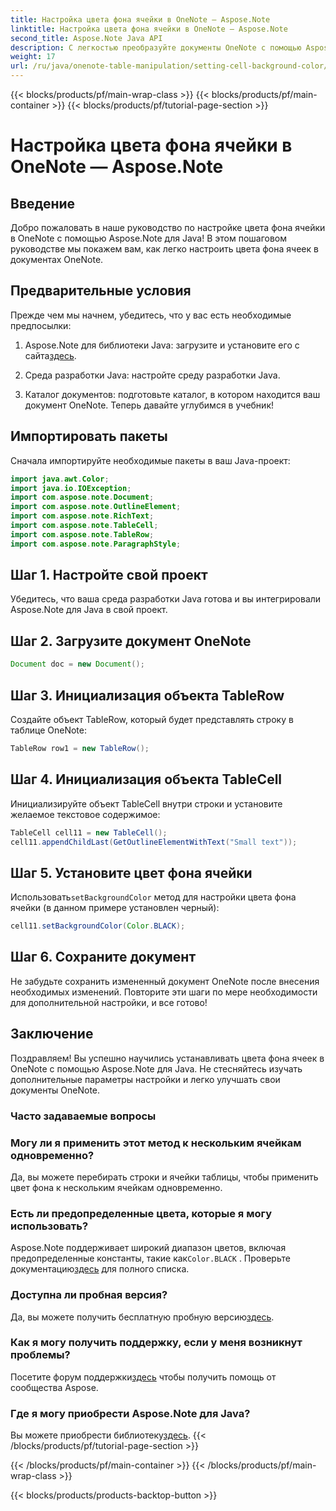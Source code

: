 ```yaml
---
title: Настройка цвета фона ячейки в OneNote — Aspose.Note
linktitle: Настройка цвета фона ячейки в OneNote — Aspose.Note
second_title: Aspose.Note Java API
description: С легкостью преобразуйте документы OneNote с помощью Aspose.Note для Java. Легко настраивайте цвета фона ячеек. Попробуйте бесплатную пробную версию прямо сейчас!
weight: 17
url: /ru/java/onenote-table-manipulation/setting-cell-background-color/
---
```


{{< blocks/products/pf/main-wrap-class >}}
{{< blocks/products/pf/main-container >}}
{{< blocks/products/pf/tutorial-page-section >}}

# Настройка цвета фона ячейки в OneNote — Aspose.Note

## Введение
Добро пожаловать в наше руководство по настройке цвета фона ячейки в OneNote с помощью Aspose.Note для Java! В этом пошаговом руководстве мы покажем вам, как легко настроить цвета фона ячеек в документах OneNote.
## Предварительные условия
Прежде чем мы начнем, убедитесь, что у вас есть необходимые предпосылки:
1.  Aspose.Note для библиотеки Java: загрузите и установите его с сайта[здесь](https://releases.aspose.com/note/java/).
   
2. Среда разработки Java: настройте среду разработки Java.
3. Каталог документов: подготовьте каталог, в котором находится ваш документ OneNote.
Теперь давайте углубимся в учебник!
## Импортировать пакеты
Сначала импортируйте необходимые пакеты в ваш Java-проект:
```java
import java.awt.Color;
import java.io.IOException;
import com.aspose.note.Document;
import com.aspose.note.OutlineElement;
import com.aspose.note.RichText;
import com.aspose.note.TableCell;
import com.aspose.note.TableRow;
import com.aspose.note.ParagraphStyle;
```
## Шаг 1. Настройте свой проект
Убедитесь, что ваша среда разработки Java готова и вы интегрировали Aspose.Note для Java в свой проект.
## Шаг 2. Загрузите документ OneNote
```java
Document doc = new Document();
```
## Шаг 3. Инициализация объекта TableRow
Создайте объект TableRow, который будет представлять строку в таблице OneNote:
```java
TableRow row1 = new TableRow();
```
## Шаг 4. Инициализация объекта TableCell
Инициализируйте объект TableCell внутри строки и установите желаемое текстовое содержимое:
```java
TableCell cell11 = new TableCell();
cell11.appendChildLast(GetOutlineElementWithText("Small text"));
```
## Шаг 5. Установите цвет фона ячейки
 Использовать`setBackgroundColor` метод для настройки цвета фона ячейки (в данном примере установлен черный):
```java
cell11.setBackgroundColor(Color.BLACK);
```
## Шаг 6. Сохраните документ
Не забудьте сохранить измененный документ OneNote после внесения необходимых изменений.
Повторите эти шаги по мере необходимости для дополнительной настройки, и все готово!
## Заключение
Поздравляем! Вы успешно научились устанавливать цвета фона ячеек в OneNote с помощью Aspose.Note для Java. Не стесняйтесь изучать дополнительные параметры настройки и легко улучшать свои документы OneNote.
### Часто задаваемые вопросы
### Могу ли я применить этот метод к нескольким ячейкам одновременно?
Да, вы можете перебирать строки и ячейки таблицы, чтобы применить цвет фона к нескольким ячейкам одновременно.
### Есть ли предопределенные цвета, которые я могу использовать?
 Aspose.Note поддерживает широкий диапазон цветов, включая предопределенные константы, такие как`Color.BLACK` . Проверьте документацию[здесь](https://reference.aspose.com/note/java/) для полного списка.
### Доступна ли пробная версия?
 Да, вы можете получить бесплатную пробную версию[здесь](https://releases.aspose.com/).
### Как я могу получить поддержку, если у меня возникнут проблемы?
 Посетите форум поддержки[здесь](https://forum.aspose.com/c/note/28) чтобы получить помощь от сообщества Aspose.
### Где я могу приобрести Aspose.Note для Java?
 Вы можете приобрести библиотеку[здесь](https://purchase.aspose.com/buy).
{{< /blocks/products/pf/tutorial-page-section >}}

{{< /blocks/products/pf/main-container >}}
{{< /blocks/products/pf/main-wrap-class >}}

{{< blocks/products/products-backtop-button >}}
